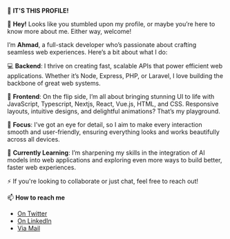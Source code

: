 👀 **IT'S THIS PROFILE!**

👋 **Hey!** Looks like you stumbled upon my profile, or maybe you’re here to know more about me. Either way, welcome!

I’m **Ahmad**, a full-stack developer who’s passionate about crafting seamless web experiences. Here’s a bit about what I do:

💻 **Backend**: I thrive on creating fast, scalable APIs that power efficient web applications. Whether it’s Node, Express, PHP, or Laravel, I love building the backbone of great web systems.

🎨 **Frontend**: On the flip side, I’m all about bringing stunning UI to life with JavaScript, Typescript, Nextjs, React, Vue.js, HTML, and CSS. Responsive layouts, intuitive designs, and delightful animations? That’s my playground.

🎯 **Focus**: I’ve got an eye for detail, so I aim to make every interaction smooth and user-friendly, ensuring everything looks and works beautifully across all devices.

🌱 **Currently Learning**: I’m sharpening my skills in the integration of AI models into web applications and exploring even more ways to build better, faster web experiences.

⚡️ If you're looking to collaborate or just chat, feel free to reach out!

📫 **How to reach me**
   - [On Twitter](https://x.com/dd3vahmad)
   - [On LinkedIn](https://www.linkedin.com/in/rabiuahmad)
   - [Via Mail](mailto:ahmadrabiu8787@gmail.com) 


<!---
dd3vahmad/dd3vahmad is a ✨ special ✨ repository because its `README.md` (this file) appears on your GitHub profile.
You can click the Preview link to take a look at your changes.
--->
